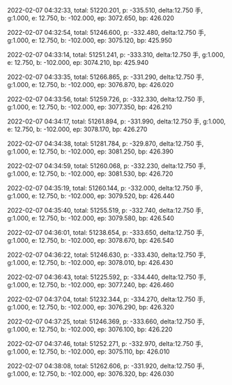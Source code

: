 2022-02-07 04:32:33, total: 51220.201, p: -335.510, delta:12.750 手, g:1.000, e: 12.750, b: -102.000, ep: 3072.650, bp: 426.020

2022-02-07 04:32:54, total: 51246.600, p: -332.480, delta:12.750 手, g:1.000, e: 12.750, b: -102.000, ep: 3075.120, bp: 425.950

2022-02-07 04:33:14, total: 51251.241, p: -333.310, delta:12.750 手, g:1.000, e: 12.750, b: -102.000, ep: 3074.210, bp: 425.940

2022-02-07 04:33:35, total: 51266.865, p: -331.290, delta:12.750 手, g:1.000, e: 12.750, b: -102.000, ep: 3076.870, bp: 426.020

2022-02-07 04:33:56, total: 51259.726, p: -332.330, delta:12.750 手, g:1.000, e: 12.750, b: -102.000, ep: 3077.350, bp: 426.210

2022-02-07 04:34:17, total: 51261.894, p: -331.990, delta:12.750 手, g:1.000, e: 12.750, b: -102.000, ep: 3078.170, bp: 426.270

2022-02-07 04:34:38, total: 51281.784, p: -329.870, delta:12.750 手, g:1.000, e: 12.750, b: -102.000, ep: 3081.250, bp: 426.390

2022-02-07 04:34:59, total: 51260.068, p: -332.230, delta:12.750 手, g:1.000, e: 12.750, b: -102.000, ep: 3081.530, bp: 426.720

2022-02-07 04:35:19, total: 51260.144, p: -332.000, delta:12.750 手, g:1.000, e: 12.750, b: -102.000, ep: 3079.520, bp: 426.440

2022-02-07 04:35:40, total: 51255.519, p: -332.740, delta:12.750 手, g:1.000, e: 12.750, b: -102.000, ep: 3079.580, bp: 426.540

2022-02-07 04:36:01, total: 51238.654, p: -333.650, delta:12.750 手, g:1.000, e: 12.750, b: -102.000, ep: 3078.670, bp: 426.540

2022-02-07 04:36:22, total: 51246.630, p: -333.430, delta:12.750 手, g:1.000, e: 12.750, b: -102.000, ep: 3078.010, bp: 426.430

2022-02-07 04:36:43, total: 51225.592, p: -334.440, delta:12.750 手, g:1.000, e: 12.750, b: -102.000, ep: 3077.240, bp: 426.460

2022-02-07 04:37:04, total: 51232.344, p: -334.270, delta:12.750 手, g:1.000, e: 12.750, b: -102.000, ep: 3076.290, bp: 426.320

2022-02-07 04:37:25, total: 51246.369, p: -333.660, delta:12.750 手, g:1.000, e: 12.750, b: -102.000, ep: 3076.100, bp: 426.220

2022-02-07 04:37:46, total: 51252.271, p: -332.970, delta:12.750 手, g:1.000, e: 12.750, b: -102.000, ep: 3075.110, bp: 426.010

2022-02-07 04:38:08, total: 51262.606, p: -331.920, delta:12.750 手, g:1.000, e: 12.750, b: -102.000, ep: 3076.320, bp: 426.030